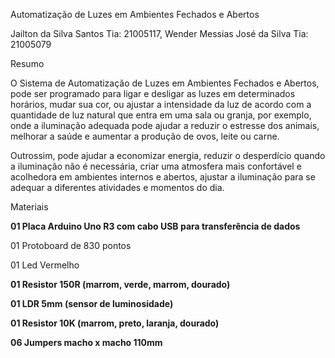 Automatização de Luzes em Ambientes Fechados e Abertos

Jailton da Silva Santos Tia: 21005117, Wender Messias José da Silva Tia: 21005079

Resumo

O Sistema de Automatização de Luzes em Ambientes Fechados e Abertos, pode ser programado para ligar e desligar as luzes em determinados horários, mudar sua cor, ou ajustar a intensidade da luz de acordo com a quantidade de luz natural que entra em uma sala ou granja, por exemplo, onde a iluminação adequada pode ajudar a reduzir o estresse dos animais, melhorar a saúde e aumentar a produção de ovos, leite ou carne.

Outrossim, pode ajudar a economizar energia, reduzir o desperdício quando a iluminação não é necessária, criar uma atmosfera mais confortável e acolhedora em ambientes internos e abertos, ajustar a iluminação para se adequar a diferentes atividades e momentos do dia.

Materiais

**01 Placa Arduino Uno R3 com cabo USB para transferência de dados**

01 Protoboard de 830 pontos

01 Led Vermelho

**01 Resistor 150R (marrom, verde, marrom, dourado)**

**01 LDR 5mm (sensor de luminosidade)**

**01 Resistor 10K (marrom, preto, laranja, dourado)**

**06 Jumpers macho x macho 110mm**

